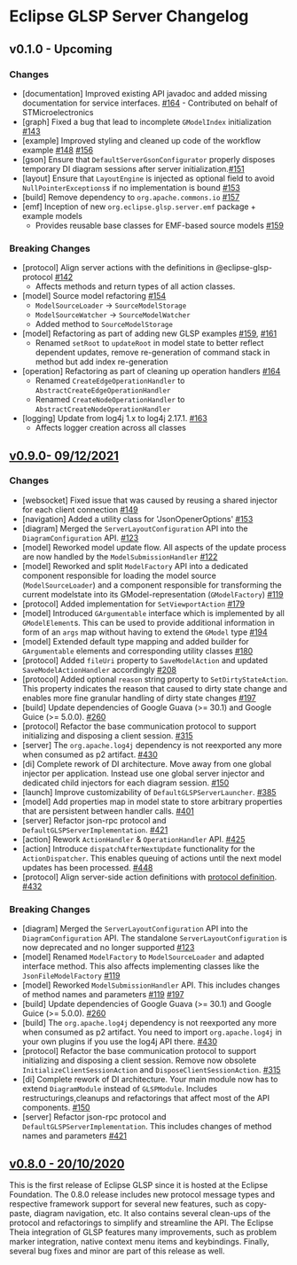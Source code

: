 # Eclipse GLSP Server Changelog

## v0.1.0 - Upcoming

### Changes

- [documentation] Improved existing API javadoc and added missing documentation for service interfaces. [#164](https://github.com/eclipse-glsp/glsp-server/pull/146) - Contributed on behalf of STMicroelectronics
- [graph] Fixed a bug that lead to incomplete `GModelIndex` initialization [#143](https://github.com/eclipse-glsp/glsp-server/pull/143)
- [example] Improved styling and cleaned up code of the workflow example [#148](https://github.com/eclipse-glsp/glsp-server/pull/148) [#156](https://github.com/eclipse-glsp/glsp-server/pull/156)
- [gson] Ensure that `DefaultServerGsonConfigurator` properly disposes temporary DI diagram sessions after server initialization.[#151](https://github.com/eclipse-glsp/glsp-server/pull/151)
- [layout] Ensure that `LayoutEngine` is injected as optional field to avoid `NullPointerExceptions`s if no implementation is bound [#153](https://github.com/eclipse-glsp/glsp-server/pull/153/)
- [build] Remove dependency to `org.apache.commons.io` [#157](https://github.com/eclipse-glsp/glsp-server/pull/157)
- [emf] Inception of new `org.eclipse.glsp.server.emf` package + example models
  - Provides reusable base classes for EMF-based source models [#159](https://github.com/eclipse-glsp/glsp-server/pull/159)

### Breaking Changes

- [protocol] Align server actions with the definitions in @eclipse-glsp-protocol [#142](https://github.com/eclipse-glsp/glsp-server/pull/142)
  - Affects methods and return types of all action classes.
- [model] Source model refactoring  [#154](https://github.com/eclipse-glsp/glsp-server/pull/154)
  - `ModelSourceLoader` → `SourceModelStorage`
  - `ModelSourceWatcher` → `SourceModelWatcher`
  - Added method to `SourceModelStorage`
- [model] Refactoring as part of adding new GLSP examples [#159](https://github.com/eclipse-glsp/glsp-server/pull/159), [#161](https://github.com/eclipse-glsp/glsp-server/pull/161)
  - Renamed `setRoot` to `updateRoot` in model state to better reflect dependent updates, remove re-generation of command stack in method but add index re-generation
- [operation] Refactoring as part of cleaning up operation handlers [#164](https://github.com/eclipse-glsp/glsp-server/pull/164)
  - Renamed `CreateEdgeOperationHandler` to `AbstractCreateEdgeOperationHandler`
  - Renamed `CreateNodeOperationHandler` to `AbstractCreateNodeOperationHandler`
- [logging] Update from log4j 1.x to log4j 2.17.1. [#163](https://github.com/eclipse-glsp/glsp-server/pull/163/)
  - Affects logger creation across all classes

## [v0.9.0- 09/12/2021](https://github.com/eclipse-glsp/glsp/releases/tag/0.9.0)

### Changes

- [websocket] Fixed issue that was caused by reusing a shared injector for each client connection [#149](https://github.com/eclipse-glsp/glsp-server/pull/91)
- [navigation] Added a utility class for 'JsonOpenerOptions' [#153](https://github.com/eclipse-glsp/glsp-server/pulls?q=92+93)
- [diagram] Merged the `ServerLayoutConfiguration` API into the `DiagramConfiguration` API. [#123](https://github.com/eclipse-glsp/glsp-server/pull/95)
- [model] Reworked model update flow. All aspects of the update process are now handled by the `ModelSubmissionHandler` [#122](https://github.com/eclipse-glsp/glsp-server/pull/95)
- [model] Reworked and split `ModelFactory` API into a dedicated component responsible for loading the model source (`ModelSourceLoader`) and a component responsible for transforming the current modelstate into its GModel-representation (`GModelFactory`) [#119](https://github.com/eclipse-glsp/glsp-server/pull/96)
- [protocol] Added implementation for `SetViewportAction` [#179](https://github.com/eclipse-glsp/glsp-server/pull/99)
- [model] Introduced `GArgumentable` interface which is implemented by all `GModelElement`s. This can be used to provide additional information in form of an `args` map without having to extend the `GModel` type [#194](https://github.com/eclipse-glsp/glsp-server/pull/100)
- [model] Extended default type mapping and added builder for `GArgumentable` elements and corresponding utility classes [#180](https://github.com/eclipse-glsp/glsp-server/pull/105)
- [protocol] Added `fileUri` property to `SaveModelAction` and updated `SaveModelActionHandler` accordingly [#208](https://github.com/eclipse-glsp/glsp-server/pull/103/)
- [protocol] Added optional `reason` string property to `SetDirtyStateAction`. This property indicates the reason that caused to dirty state change and enables more fine granular handling of dirty state changes [#197](https://github.com/eclipse-glsp/glsp-server/pull/101)
- [build] Update dependencies of Google Guava (>= 30.1) and Google Guice (>= 5.0.0). [#260](https://github.com/eclipse-glsp/glsp-server/pull/119)
- [protocol] Refactor the base communication protocol to support initializing and disposing a client session. [#315](https://github.com/eclipse-glsp/glsp-server/pull/123)
- [server] The `org.apache.log4j` dependency is not reexported any more when consumed as p2 artifact. [#430](https://github.com/eclipse-glsp/glsp-eclipse-integration/pull/43)
- [di] Complete rework of DI architecture. Move away from one global injector per application. Instead use one global server injector and dedicated child injectors for each diagram session. [#150](https://github.com/eclipse-glsp/glsp-server/pull/127)
- [launch] Improve customizability of `DefaultGLSPServerLauncher`. [#385](https://github.com/eclipse-glsp/glsp-server/pull/128)
- [model] Add properties map in model state to store arbitrary properties that are persistent between handler calls. [#401](https://github.com/eclipse-glsp/glsp-server/pull/132)
- [server] Refactor json-rpc protocol and `DefaultGLSPServerImplementation`. [#421](https://github.com/eclipse-glsp/glsp-server/pull/133)
- [action] Rework `ActionHandler` & `OperationHandler` API. [#425](https://github.com/eclipse-glsp/glsp-server/pull/135)
- [action] Introduce `dispatchAfterNextUpdate` functionality for the `ActionDispatcher`. This enables queuing of actions until the next model updates has been processed. [#448](https://github.com/eclipse-glsp/glsp-server/pull/141/)
- [protocol] Align server-side action definitions with [protocol definition](https://github.com/eclipse-glsp/glsp/blob/master/PROTOCOL.md). [#432](https://github.com/eclipse-glsp/glsp-server/pull/142)

### Breaking Changes

- [diagram] Merged the `ServerLayoutConfiguration` API into the `DiagramConfiguration` API. The standalone `ServerLayoutConfiguration` is now deprecated and no longer supported [#123](https://github.com/eclipse-glsp/glsp-server/pull/95)
- [model] Renamed `ModelFactory` to `ModelSourceLoader` and adapted interface method. This also affects implementing classes like the `JsonFileModelFactory` [#119](https://github.com/eclipse-glsp/glsp-server/pull/96)
- [model] Reworked `ModelSubmissionHandler` API. This includes changes of method names and parameters [#119](https://github.com/eclipse-glsp/glsp-server/pull/96) [#197](https://github.com/eclipse-glsp/glsp-server/pull/101)
- [build] Update dependencies of Google Guava (>= 30.1) and Google Guice (>= 5.0.0). [#260](https://github.com/eclipse-glsp/glsp-server/pull/119)
- [build] The `org.apache.log4j` dependency is not reexported any more when consumed as p2 artifact. You need to import `org.apache.log4j` in your own plugins if you use the log4j API there. [#430](https://github.com/eclipse-glsp/glsp-eclipse-integration/pull/43)
- [protocol] Refactor the base communication protocol to support initializing and disposing a client session. Remove now obsolete `InitializeClientSessionAction` and `DisposeClientSessionAction`. [#315](https://github.com/eclipse-glsp/glsp-server/pull/123)
- [di] Complete rework of DI architecture. Your main module now has to extend `DiagramModule` instead of `GLSPModule`. Includes restructurings,cleanups and refactorings that  affect most of the API components. [#150](https://github.com/eclipse-glsp/glsp-server/pull/127)
- [server] Refactor json-rpc protocol and `DefaultGLSPServerImplementation`. This includes changes of method names and parameters [#421](https://github.com/eclipse-glsp/glsp-server/pull/133)

## [v0.8.0 - 20/10/2020](https://github.com/eclipse-glsp/glsp/releases/tag/0.8.0)

This is the first release of Eclipse GLSP since it is hosted at the Eclipse Foundation. The 0.8.0 release includes new protocol message types and respective framework support for several new features, such as copy-paste, diagram navigation, etc. It also contains several clean-ups of the protocol and refactorings to simplify and streamline the API. The Eclipse Theia integration of GLSP features many improvements, such as problem marker integration, native context menu items and keybindings. Finally, several bug fixes and minor are part of this release as well.

